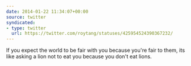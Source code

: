 ```yaml
---
date: 2014-01-22 11:34:07+00:00
source: twitter
syndicated:
- type: twitter
  url: https://twitter.com/roytang/statuses/425954524390367232/
---
```


If you expect the world to be fair with you because you're fair to them, its like asking a lion not to eat you because you don't eat lions.